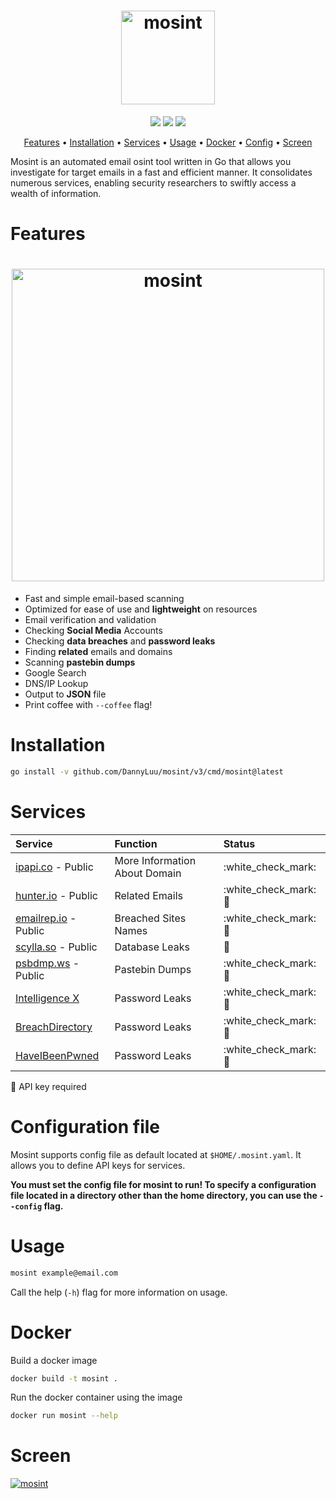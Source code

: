 <h1 align="center">
  <img src="static/mosint-logo.png" alt="mosint" width="150px">
  <br>
</h1>

<p align="center">
<a href="https://opensource.org/licenses/MIT"><img src="https://img.shields.io/badge/license-MIT-_red.svg"></a>
<a href="https://goreportcard.com/badge/github.com/DannyLuu/mosint"><img src="https://goreportcard.com/badge/github.com/DannyLuu/mosint"></a>
<a href="https://github.com/DannyLuu/mosint/releases"><img src="https://img.shields.io/github/release/DannyLuu/mosint"></a>
</p>

<p align="center">
  <a href="#features">Features</a> •
  <a href="#installation">Installation</a> •
  <a href="#services">Services</a> •
  <a href="#usage">Usage</a> •
  <a href="#docker">Docker</a> •
  <a href="#configuration-file">Config</a> •
  <a href="#screen">Screen</a>
</p>

Mosint is an automated email osint tool written in Go that allows you investigate for target emails in a fast and efficient manner. It consolidates numerous services, enabling security researchers to swiftly access a wealth of information.

# Features

<h1 align="center">
  <img src="static/mosint-run.png" alt="mosint" width="500px">
  <br>
</h1>

 - Fast and simple email-based scanning
 - Optimized for ease of use and **lightweight** on resources
 - Email verification and validation
 - Checking **Social Media** Accounts 
 - Checking **data breaches** and **password leaks**
 - Finding **related** emails and domains
 - Scanning **pastebin dumps**
 - Google Search
 - DNS/IP Lookup
 - Output to **JSON** file
 - Print coffee with `--coffee` flag!

# Installation

```sh
go install -v github.com/DannyLuu/mosint/v3/cmd/mosint@latest
```

# Services

| Service | Function | Status |
| :--- | :--- | :--- |
| [ipapi.co](https://ipapi.co/) - Public | More Information About Domain | :white\_check\_mark: |
| [hunter.io](https://hunter.io/) - Public | Related Emails | :white\_check\_mark: :key: |
| [emailrep.io](https://emailrep.io/) - Public | Breached Sites Names | :white\_check\_mark: :key: |
| [scylla.so](https://scylla.so/) - Public | Database Leaks | :construction: |
| [psbdmp.ws](https://psbdmp.ws/) - Public | Pastebin Dumps | :white\_check\_mark: :key: |
| [Intelligence X](https://intelx.io/)| Password Leaks | :white\_check\_mark: :key: |
| [BreachDirectory](https://breachdirectory.org/)| Password Leaks | :white\_check\_mark: :key: |
| [HaveIBeenPwned](https://haveibeenpwned.com/)| Password Leaks | :white\_check\_mark: :key: |

:key: API key required

# Configuration file

Mosint supports config file as default located at `$HOME/.mosint.yaml`. It allows you to define API keys for services.

**You must set the config file for mosint to run! To specify a configuration file located in a directory other than the home directory, you can use the `--config` flag.**

# Usage
```sh
mosint example@email.com
```
Call the help (`-h`) flag for more information on usage.

# Docker

Build a docker image
```sh
docker build -t mosint .  
```
Run the docker container using the image
```sh
docker run mosint --help
```

# Screen

[![mosint](https://asciinema.org/a/609038.svg)](https://asciinema.org/a/609038)

